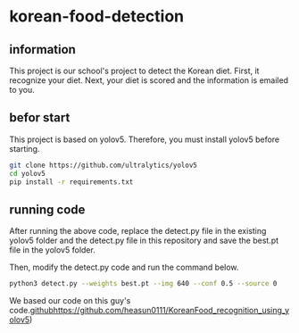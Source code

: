 # korean-food-detection

## information

This project is our school's project to detect the Korean diet.
First, it recognize your diet. Next, your diet is scored and the information is emailed to you.

## befor start

This project is based on yolov5. Therefore, you must install yolov5 before starting.

```bash
git clone https://github.com/ultralytics/yolov5
cd yolov5
pip install -r requirements.txt
```

## running code

After running the above code, replace the detect.py file in the existing yolov5 folder and the detect.py file in this repository and save the best.pt file in the yolov5 folder.

Then, modify the detect.py code and run the command below.

```bash
python3 detect.py --weights best.pt --img 640 --conf 0.5 --source 0
```

We based our code on this guy's code.[github](https://github.com/heasun0111/KoreanFood_recognition_using_yolov5)https://github.com/heasun0111/KoreanFood_recognition_using_yolov5)

